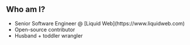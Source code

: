 ##  Who am I?

* <!-- .element: class="fragment" --> Senior Software Engineer @ [Liquid Web](https://www.liquidweb.com)
* <!-- .element: class="fragment" --> Open-source contributor
* <!-- .element: class="fragment" --> Husband + toddler wrangler
